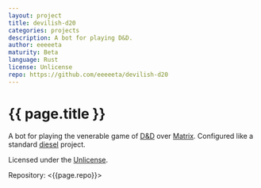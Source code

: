 ```yaml
---
layout: project
title: devilish-d20
categories: projects 
description: A bot for playing D&D.
author: eeeeeta
maturity: Beta
language: Rust
license: Unlicense
repo: https://github.com/eeeeeta/devilish-d20
---
```


# {{ page.title }}
A bot for playing the venerable game of [D&D](https://en.wikipedia.org/wiki/Dungeons_%26_Dragons) over [Matrix](http://matrix.org).
Configured like a standard [diesel](http://diesel.rs/) project.

Licensed under the [Unlicense](http://unlicense.org/).

Repository: <{{page.repo}}>
